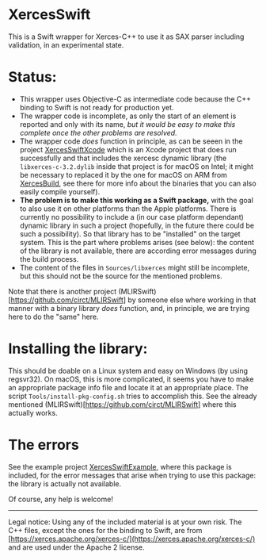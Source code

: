 # XercesSwift

This is a Swift wrapper for Xerces-C++ to use it as SAX parser including validation, in an experimental state.

# Status:

- This wrapper uses Objective-C as intermediate code because the C++ binding to Swift is not ready for production yet.
- The wrapper code is incomplete, as only the start of an element is reported and only with its name, _but it would be easy to make this complete once the other problems are resolved._
- The wrapper code _does_ function in principle, as can be seeen in the project [XercesSwiftXcode](https://github.com/stefanspringer1/XercesSwiftXcode) which is an Xcode project that does run successfully and that includes the xercesc dynamic library (the `libxerces-c-3.2.dylib` inside that project is for macOS on Intel; it might be necessary to replaced it by the one for macOS on ARM from [XercesBuild](https://github.com/stefanspringer1/XercesBuild), see there for more info about the binaries that you can also easily compile yourself).
- **The problem is to make this working as a Swift package,** with the goal to also use it on other platforms than the Apple platforms. There is currently no possibility to include a (in our case platform dependant) dynamic library in such a project (hopefully, in the future there could be such a possibility). So that library has to be "installed" on the target system. This is the part where problems arises (see below): the content of the library is not available, there are according error messages during the build process.
- The content of the files in `Sources/libxerces` might still be incomplete, but this should not be the source for the mentioned problems.

Note that there is another project (MLIRSwift)[https://github.com/circt/MLIRSwift] by someone else where working in that manner with a binary library _does_ function, and, in principle, we are trying here to do the "same" here.

# Installing the library:

This should be doable on a Linux system and easy on Windows (by using regsvr32). On macOS, this is more complicated, it seems you have to make an appropriate package info file and locate it at an appropriate place. The script `Tools/install-pkg-config.sh` tries to accomplish this. See the already mentioned (MLIRSwift)[https://github.com/circt/MLIRSwift] where this actually works.

# The errors

See the example project [XercesSwiftExample](https://github.com/stefanspringer1/XercesSwiftExample), where this package is included, for the error messages that arise when trying to use this package: the library is actually not available.

Of course, any help is welcome!

---

Legal notice: Using any of the included material is at your own risk. The C++ files, except the ones for the binding to Swift, are from [https://xerces.apache.org/xerces-c/](https://xerces.apache.org/xerces-c/) and are used under the Apache 2 license.